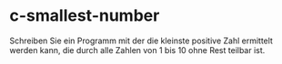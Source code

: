 # c-smallest-number
Schreiben Sie ein Programm mit der die kleinste positive Zahl ermittelt werden kann,
die durch alle Zahlen von 1 bis 10 ohne Rest teilbar ist.